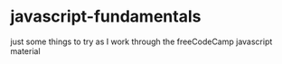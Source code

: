# javascript-fundamentals
just some things to try as I work through the freeCodeCamp javascript material
